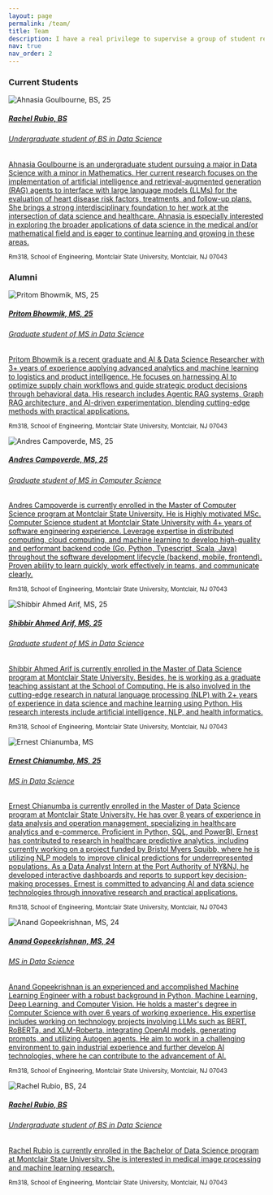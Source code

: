 ```yaml
---
layout: page
permalink: /team/
title: Team
description: I have a real privilege to supervise a group of student researchers to carry out various clinical and biomedical informatics studies. Here are the members affiliated with my research group.
nav: true
nav_order: 2
---
```


<h3 class="mt-4">Current Students</h3>


<div class="card hoverable">
        <div class="row no-gutters">
            <div class="col-sm-4 col-md-3">
                <img src="../assets/img/profile/AhnasiaGoulbourne.jpg" class="card-img img-fluid" alt="Ahnasia Goulbourne, BS, 25">
            </div>
            <div class="team col-sm-8 col-md-9">
                <div class="card-body">
                     <a href="https://www.linkedin.com/in/Rachel2025/" target="_blank" rel="noopener noreferrer">
                    <h5 class="card-title"> Rachel Rubio, BS</h5>
                    <h6 class="card-subtitle mb-2 text-muted">Undergraduate student of BS in Data Science</h6>
                    <p class="card-text">
                        Ahnasia Goulbourne is an undergraduate student pursuing a major in Data Science with a minor in Mathematics. Her current research focuses on the implementation of artificial intelligence and retrieval-augmented generation (RAG) agents to interface with large language models (LLMs) for the evaluation of heart disease risk factors, treatments, and follow-up plans. 
                        She brings a strong interdisciplinary foundation to her work at the intersection of data science and healthcare. Ahnasia is especially interested in exploring the broader applications of data science in the medical and/or mathematical field and is eager to continue learning and growing in these areas.
                    </p>
                    </a>
                        <a href="mailto:goulbournea1@montclair.edu" class="card-link"><i class="fas fa-envelope"></i></a>
                        <a href="https://www.linkedin.com/in/Rachel2025/" class="card-link" target="_blank" rel="noopener noreferrer"><i class="fas fa-globe"></i></a>
                    <p class="card-text">
                        <small class="test-muted"><i class="fas fa-thumbtack"></i> Rm318, School of Engineering, Montclair State University, Montclair, NJ 07043
                        </small>
                    </p>
                </div>
            </div>
        </div>
</div>

<h3 class="mt-4">Alumni</h3>

<div class="card hoverable">
        <div class="row no-gutters">
            <div class="col-sm-4 col-md-3">
                <img src="../assets/img/profile/PritomBhowmik.jpg" class="card-img img-fluid" alt="Pritom Bhowmik, MS, 25">
            </div>
            <div class="team col-sm-8 col-md-9">
                <div class="card-body">
                     <a href="https://linkedin.com/in/bhowmikpritom" target="_blank" rel="noopener noreferrer">
                    <h5 class="card-title"> Pritom Bhowmik, MS, 25</h5>
                    <h6 class="card-subtitle mb-2 text-muted">Graduate student of MS in Data Science</h6>
                    <p class="card-text">
                        Pritom Bhowmik is a recent graduate and AI & Data Science Researcher with 3+ years of experience applying advanced analytics and machine learning to logistics and product intelligence. 
                        He focuses on harnessing AI to optimize supply chain workflows and guide strategic product decisions through behavioral data. His research includes Agentic RAG systems, Graph RAG architecture, and AI-driven experimentation, blending cutting-edge methods with practical applications.
                    </p>
                    </a>
                        <a href="mailto:bhowmikp1@montclair.edu" class="card-link"><i class="fas fa-envelope"></i></a>
                        <a href="tel:+1%20862%20399%209031" class="card-link"><i class="fas fa-phone"></i></a>
                        <a href="https://pritom02bh.github.io/" class="card-link"><i class="fas fa-github"></i></a>
                        <a href="https://linkedin.com/in/bhowmikpritom" class="card-link" target="_blank" rel="noopener noreferrer"><i class="fas fa-globe"></i></a>
                    <p class="card-text">
                        <small class="test-muted"><i class="fas fa-thumbtack"></i> Rm318, School of Engineering, Montclair State University, Montclair, NJ 07043
                        </small>
                    </p>
                </div>
            </div>
        </div>
</div>

<div class="mt-3"></div>

<div class="card hoverable">
        <div class="row no-gutters">
            <div class="col-sm-4 col-md-3">
                <img src="../assets/img/profile/AndresCampoverde.png" class="card-img img-fluid" alt="Andres Campoverde, MS, 25">
            </div>
            <div class="team col-sm-8 col-md-9">
                <div class="card-body">
                     <a href="https://linkedin.com/in/wilson-andres-campoverde" target="_blank" rel="noopener noreferrer">
                    <h5 class="card-title"> Andres Campoverde, MS, 25</h5>
                    <h6 class="card-subtitle mb-2 text-muted">Graduate student of MS in Computer Science</h6>
                    <p class="card-text">
                        Andres Campoverde is currently enrolled in the Master of Computer Science program at Montclair State University. 
                        He is Highly motivated MSc. Computer Science student at Montclair State University with 4+ years of software engineering experience. 
                        Leverage expertise in distributed computing, cloud computing, and machine learning to develop high-quality and performant backend code (Go, Python, Typescript, Scala, Java) throughout the software development lifecycle (backend, mobile, frontend). 
                        Proven ability to learn quickly, work effectively in teams, and communicate clearly.
                    </p>
                    </a>
                        <a href="mailto:campoverdea4@montclair.edu" class="card-link"><i class="fas fa-envelope"></i></a>
                        <a href="tel:+1%20551%20375%209511" class="card-link"><i class="fas fa-phone"></i></a>
                        <a href="https://linkedin.com/in/wilson-andres-campoverde" class="card-link" target="_blank" rel="noopener noreferrer"><i class="fas fa-globe"></i></a>
                    <p class="card-text">
                        <small class="test-muted"><i class="fas fa-thumbtack"></i> Rm318, School of Engineering, Montclair State University, Montclair, NJ 07043
                        </small>
                    </p>
                </div>
            </div>
        </div>
</div>

<div class="mt-3"></div>

<div class="card hoverable">
        <div class="row no-gutters">
            <div class="col-sm-4 col-md-3">
                <img src="../assets/img/profile/ShibbirAhmed.png" class="card-img img-fluid" alt="Shibbir Ahmed Arif, MS, 25">
            </div>
            <div class="team col-sm-8 col-md-9">
                <div class="card-body">
                     <a href="https://www.linkedin.com/in/ShibbirAhmedArif/" target="_blank" rel="noopener noreferrer">
                    <h5 class="card-title"> Shibbir Ahmed Arif, MS, 25</h5>
                    <h6 class="card-subtitle mb-2 text-muted">Graduate student of MS in Data Science</h6>
                    <p class="card-text">
                        Shibbir Ahmed Arif is currently enrolled in the Master of Data Science program at Montclair State University. 
                        Besides, he is working as a graduate teaching assistant at the School of Computing. 
                        He is also involved in the cutting-edge research in natural language processing (NLP) with 2+ years of experience in data science and machine learning using Python. 
                        His research interests include artificial intelligence, NLP, and health informatics.                    
                    </p>
                    </a>
                        <a href="mailto:arifs1@montclair.edu" class="card-link"><i class="fas fa-envelope"></i></a>
                        <a href="tel:+1%20914%20882%206658" class="card-link"><i class="fas fa-phone"></i></a>
                        <a href="https://orcid.org/0009-0009-2379-1208" class="card-link" target="_blank" rel="noopener noreferrer"><i class="fab fa-orcid"></i></a>
                        <a href="https://x.com/Shibbir888" class="card-link" target="_blank" rel="noopener noreferrer"><i class="fab fa-twitter"></i></a>
                        <a href="https://www.linkedin.com/in/ShibbirAhmedArif/" class="card-link" target="_blank" rel="noopener noreferrer"><i class="fas fa-globe"></i></a>
                    <p class="card-text">
                        <small class="test-muted"><i class="fas fa-thumbtack"></i> Rm318, School of Engineering, Montclair State University, Montclair, NJ 07043
                        </small>
                    </p>
                </div>
            </div>
        </div>
</div>

<div class="mt-3"></div>

<div class="card hoverable">
        <div class="row no-gutters">
            <div class="col-sm-4 col-md-3">
                <img src="../assets/img/profile/ErnestC.png" class="card-img img-fluid" alt="Ernest Chianumba, MS">
            </div>
            <div class="team col-sm-8 col-md-9">
                <div class="card-body">
                     <a href="https://www.linkedin.com/in/ernest-chianumba" target="_blank" rel="noopener noreferrer">
                    <h5 class="card-title"> Ernest Chianumba, MS, 25</h5>
                    <h6 class="card-subtitle mb-2 text-muted">MS in Data Science</h6>
                    <p class="card-text">
                        Ernest Chianumba is currently enrolled in the Master of Data Science program at Montclair State University. 
                        He has over 8 years of experience in data analysis and operation management, specializing in healthcare analytics and e-commerce. 
                        Proficient in Python, SQL, and PowerBI, Ernest has contributed to research in healthcare predictive analytics, including currently working on a project funded by Bristol Myers Squibb, where he is utilizing NLP models to improve clinical predictions for underrepresented populations. 
                        As a Data Analyst Intern at the Port Authority of NY&NJ, he developed interactive dashboards and reports to support key decision-making processes. Ernest is committed to advancing AI and data science technologies through innovative research and practical applications.                   
                    </p>
                    </a>
                        <a href="mailto:chianumbae1@montclair.edu" class="card-link"><i class="fas fa-envelope"></i></a>
                        <a href="tel:+1%20973%20517%206484" class="card-link"><i class="fas fa-phone"></i></a>
                        <a href="https://www.linkedin.com/in/ernest-chianumba" class="card-link" target="_blank" rel="noopener noreferrer"><i class="fas fa-globe"></i></a>
                    <p class="card-text">
                        <small class="test-muted"><i class="fas fa-thumbtack"></i> Rm318, School of Engineering, Montclair State University, Montclair, NJ 07043
                        </small>
                    </p>
                </div>
            </div>
        </div>
</div>

<div class="mt-3"></div>

<div class="card hoverable">
        <div class="row no-gutters">
            <div class="col-sm-4 col-md-3">
                <img src="../assets/img/profile/AnandGopeekrishnan.png" class="card-img img-fluid" alt="Anand Gopeekrishnan, MS, 24">
            </div>
            <div class="team col-sm-8 col-md-9">
                <div class="card-body">
                     <a href="https://www.linkedin.com/in/anand-gopeekrishnan/" target="_blank" rel="noopener noreferrer">
                    <h5 class="card-title"> Anand Gopeekrishnan, MS, 24</h5>
                    <h6 class="card-subtitle mb-2 text-muted">MS in Data Science</h6>
                    <p class="card-text">
                        Anand Gopeekrishnan is an experienced and accomplished Machine Learning Engineer with a robust background in Python, Machine Learning, Deep Learning, and Computer Vision. 
                        He holds a master's degree in Computer Science with over 6 years of working experience. 
                        His expertise includes working on technology projects involving LLMs such as BERT, RoBERTa, and XLM-Roberta, integrating OpenAI models, generating prompts, and utilizing Autogen agents. 
                        He aim to work in a challenging environment to gain industrial experience and further develop AI technologies, where he can contribute to the advancement of AI.                    
                    </p>
                    </a>
                        <a href="mailto:gopeekrishna1@montclair.edu" class="card-link"><i class="fas fa-envelope"></i></a>
                        <a href="tel:+1%20609%20598%205125" class="card-link"><i class="fas fa-phone"></i></a>
                        <a href="https://orcid.org/0009-0009-1082-8462" class="card-link" target="_blank" rel="noopener noreferrer"><i class="fab fa-orcid"></i></a>
                        <a href="https://www.linkedin.com/in/anand-gopeekrishnan/" class="card-link" target="_blank" rel="noopener noreferrer"><i class="fas fa-globe"></i></a>
                    <p class="card-text">
                        <small class="test-muted"><i class="fas fa-thumbtack"></i> Rm318, School of Engineering, Montclair State University, Montclair, NJ 07043
                        </small>
                    </p>
                </div>
            </div>
        </div>
</div>

<div class="mt-3"></div>

<div class="card hoverable">
        <div class="row no-gutters">
            <div class="col-sm-4 col-md-3">
                <img src="../assets/img/profile/RachelRubio.png" class="card-img img-fluid" alt="Rachel Rubio, BS, 24">
            </div>
            <div class="team col-sm-8 col-md-9">
                <div class="card-body">
                     <a href="https://www.linkedin.com/in/Rachel2025/" target="_blank" rel="noopener noreferrer">
                    <h5 class="card-title"> Rachel Rubio, BS</h5>
                    <h6 class="card-subtitle mb-2 text-muted">Undergraduate student of BS in Data Science</h6>
                    <p class="card-text">
                        Rachel Rubio is currently enrolled in the Bachelor of Data Science program at Montclair State University. 
                        She is interested in medical image processing and machine learning research.
                    </p>
                    </a>
                        <a href="mailto:rubior1@montclair.edu" class="card-link"><i class="fas fa-envelope"></i></a>
                        <a href="tel:+1%20732%20770%200656" class="card-link"><i class="fas fa-phone"></i></a>
                        <a href="https://www.linkedin.com/in/Rachel2025/" class="card-link" target="_blank" rel="noopener noreferrer"><i class="fas fa-globe"></i></a>
                    <p class="card-text">
                        <small class="test-muted"><i class="fas fa-thumbtack"></i> Rm318, School of Engineering, Montclair State University, Montclair, NJ 07043
                        </small>
                    </p>
                </div>
            </div>
        </div>
</div>

